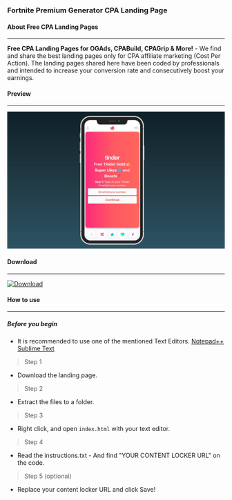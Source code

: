 ### Fortnite Premium Generator CPA Landing Page
#### About Free CPA Landing Pages
---
**Free CPA Landing Pages for OGAds, CPABuild, CPAGrip & More!** - We find and share the best landing pages only for CPA affiliate marketing (Cost Per Action). The landing pages shared here have been coded by professionals and intended to increase your conversion rate and consecutively boost your earnings.


#### Preview
---
![Landing Page Preview](https://github.com/cpa-landing-pages-generator/tinder-premium-generator-cpa-landing-page/blob/main/preview.JPG?raw=true)

#### Download
---
[<img src="http://svgshare.com/i/28_.svg" width="40%" alt="Download" />](https://mega.nz/file/oUpAERyS#707QyenB3rwvrjYiUwxHw98R4NBiarYrxKunsQoLvRA)

#### How to use
---

##### Before you begin
- It is recommended to use one of the mentioned Text Editors.
[Notepad++](https://notepad-plus-plus.org/download/v7.4.2.html)
[Sublime Text](https://www.sublimetext.com/3)

> Step 1
- Download the landing page.

> Step 2
- Extract the files to a folder.

> Step 3
- Right click, and open `index.html` with your text editor.

> Step 4
- Read the instructions.txt - And find "YOUR CONTENT LOCKER URL" on the code.

> Step 5 (optional)
- Replace your content locker URL and click Save!